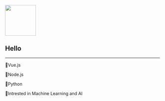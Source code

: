 <img src="https://data.whicdn.com/images/160382184/original.gif" width="100px">
<h2> Hello </h2>
<hr>
<p>🔖Vue.js <p/>
<p>🔖Node.js <p/>
<p>🔖Python <p/>
<p>🔖Intrested in Machine Learning and AI <p/>
